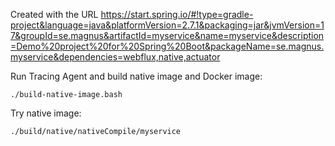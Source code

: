 Created with the URL <https://start.spring.io/#!type=gradle-project&language=java&platformVersion=2.7.1&packaging=jar&jvmVersion=17&groupId=se.magnus&artifactId=myservice&name=myservice&description=Demo%20project%20for%20Spring%20Boot&packageName=se.magnus.myservice&dependencies=webflux,native,actuator>

Run Tracing Agent and build native image and Docker image:

```
./build-native-image.bash
```

Try native image:

```
./build/native/nativeCompile/myservice
```
